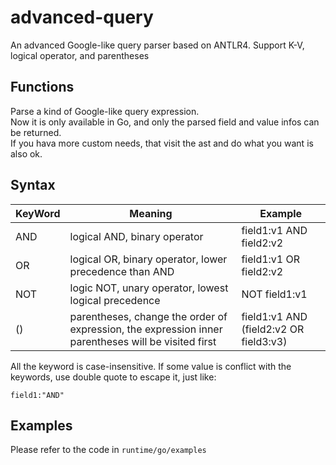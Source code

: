 # advanced-query
An advanced Google-like query parser based on ANTLR4. Support K-V, logical operator, and parentheses

## Functions
Parse a kind of Google-like query expression.  
Now it is only available in Go, and only the parsed field and value infos can be returned.  
If you hava more custom needs, that visit the ast and do what you want is also ok.

## Syntax
| KeyWord | Meaning                                                                                             | Example                                |
|---------|-----------------------------------------------------------------------------------------------------|----------------------------------------|
| AND     | logical AND, binary operator                                                                        | field1:v1 AND field2:v2                |
| OR      | logical OR, binary operator, lower precedence than AND                                              | field1:v1 OR field2:v2                 |
| NOT     | logic NOT, unary operator, lowest logical precedence                                                | NOT field1:v1                          |
| ()      | parentheses, change the order of expression, the expression inner parentheses will be visited first | field1:v1 AND (field2:v2 OR field3:v3) |

All the keyword is case-insensitive. If some value is conflict with the keywords, use double quote to escape it, just like:
```
field1:"AND"
```

## Examples
Please refer to the code in `runtime/go/examples`
